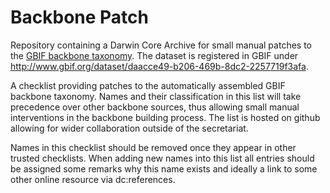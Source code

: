 # Backbone Patch
Repository containing a Darwin Core Archive for small manual patches to the [GBIF backbone taxonomy](http://www.gbif.org/dataset/d7dddbf4-2cf0-4f39-9b2a-bb099caae36c).
The dataset is registered in GBIF under http://www.gbif.org/dataset/daacce49-b206-469b-8dc2-2257719f3afa.


A checklist providing patches to the automatically assembled GBIF backbone taxonomy.
Names and their classification in this list will take precedence over other backbone sources, 
thus allowing small manual interventions in the backbone building process.
The list is hosted on github allowing for wider collaboration outside of the secretariat.


Names in this checklist should be removed once they appear in other trusted checklists. 
When adding new names into this list all entries should be assigned some remarks why this name exists and ideally a link to some other online resource via dc:references.

